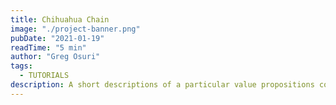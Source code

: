 ```yaml
---
title: Chihuahua Chain
image: "./project-banner.png"
pubDate: "2021-01-19"
readTime: "5 min"
author: "Greg Osuri"
tags:
  - TUTORIALS
description: A short descriptions of a particular value propositions comes here... A short descriptions of a particular value propositions comes here...
---
```


